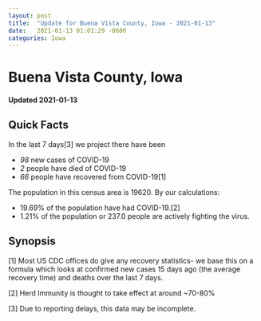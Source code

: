 ```yaml
---
layout: post
title:  "Update for Buena Vista County, Iowa - 2021-01-13"
date:   2021-01-13 01:01:29 -0600
categories: Iowa
---
```


# Buena Vista County, Iowa
#### Updated 2021-01-13

## Quick Facts

In the last 7 days[3] we project there have been
- *98* new cases of COVID-19
- *2* people have died of COVID-19
- *66* people have recovered from COVID-19[1]

The population in this census area is 19620. By our calculations:
- 19.69% of the population have had COVID-19.[2]
- 1.21% of the population or 237.0 people are actively fighting the virus.

## Synopsis




[1] Most US CDC offices do give any recovery statistics- we base this on a formula which looks at confirmed new cases
15 days ago (the average recovery time) and deaths over the last 7 days.

[2] Herd Immunity is thought to take effect at around ~70-80%

[3] Due to reporting delays, this data may be incomplete.
 
    